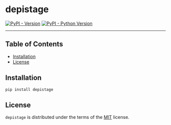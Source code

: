 # depistage

[![PyPI - Version](https://img.shields.io/pypi/v/depistage.svg)](https://pypi.org/project/depistage)
[![PyPI - Python Version](https://img.shields.io/pypi/pyversions/depistage.svg)](https://pypi.org/project/depistage)

-----

## Table of Contents

- [Installation](#installation)
- [License](#license)

## Installation

```console
pip install depistage
```

## License

`depistage` is distributed under the terms of the [MIT](https://spdx.org/licenses/MIT.html) license.
